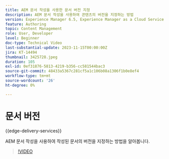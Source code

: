 ```yaml
---
title: AEM 문서 작성을 사용한 문서 버전 지정
description: AEM 문서 작성을 사용하여 콘텐츠의 버전을 지정하는 방법
version: Experience Manager 6.5, Experience Manager as a Cloud Service
feature: Authoring
topic: Content Management
role: User, Developer
level: Beginner
doc-type: Technical Video
last-substantial-update: 2023-11-15T00:00:00Z
jira: KT-14494
thumbnail: 3425728.jpeg
duration: 105
exl-id: 0ef31876-5813-4219-b356-cc581544bac3
source-git-commit: 48433a5367c281cf5a1c106b08a1306f1b0e8ef4
workflow-type: tm+mt
source-wordcount: '26'
ht-degree: 0%

---
```


# 문서 버전

{{edge-delivery-services}}

AEM 문서 작성을 사용하여 작성된 문서의 버전을 지정하는 방법을 알아봅니다.

>[!VIDEO](https://video.tv.adobe.com/v/3438803/?learn=on&captions=kor)
